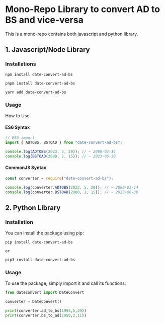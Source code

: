 # Mono-Repo Library to convert AD to BS and vice-versa

This is a mono-repo contains both javascript and python library.

## 1. Javascript/Node Library

### Installations

```
npm install date-convert-ad-bs

pnpm install date-convert-ad-bs

yarn add date-convert-ad-bs
```

### Usage

How to Use

#### ES6 Syntax

```javascript
// ES6 import
import { ADTOBS, BSTOAD } from "date-convert-ad-bs";

console.log(ADTOBS(2023, 5, 29)); // ~ 2080-03-14
console.log(BSTOAD(2080, 2, 15)); // ~ 2023-06-30
```

#### CommonJS Syntax

```javascript
const converter = require("date-convert-ad-bs");

console.log(converter.ADTOBS(2023, 5, 29)); // ~ 2080-03-14
console.log(converter.BSTOAD(2080, 2, 15)); // ~ 2023-06-30
```

## 2. Python Library

### Installation

You can install the package using pip:

```
pip install date-convert-ad-bs

or

pip3 install date-convert-ad-bs

```

### Usage

To use the package, simply import it and call its functions:

```python
from dateconvert import DateConvert

converter = DateConvert()

print(converter.ad_to_bs(1993,5,29))
print(converter.bs_to_ad(2050,2,11))
```
